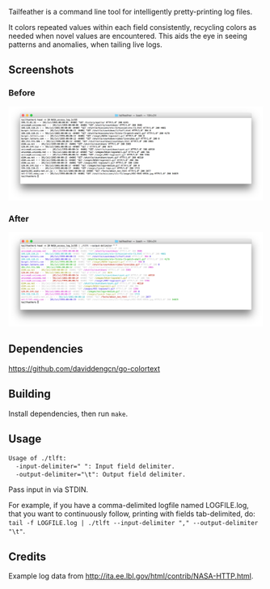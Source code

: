 Tailfeather is a command line tool for intelligently pretty-printing log files.

It colors repeated values within each field consistently, recycling colors as needed when novel values are encountered. This aids the eye in seeing patterns and anomalies, when tailing live logs.

## Screenshots

### Before

![Before](https://raw.githubusercontent.com/masonicboom/tailfeather/master/before.png)

### After

![After](https://raw.githubusercontent.com/masonicboom/tailfeather/master/after.png)

## Dependencies

  https://github.com/daviddengcn/go-colortext

## Building

Install dependencies, then run `make`.

## Usage

    Usage of ./tlft:
      -input-delimiter=" ": Input field delimiter.
      -output-delimiter="\t": Output field delimiter.

Pass input in via STDIN.

For example, if you have a comma-delimited logfile named LOGFILE.log, that you want to continuously follow, printing with fields tab-delimited, do: `tail -f LOGFILE.log | ./tlft --input-delimiter "," --output-delimiter "\t"`.

## Credits

Example log data from http://ita.ee.lbl.gov/html/contrib/NASA-HTTP.html.
